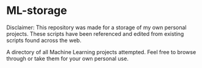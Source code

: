 # ML-storage

Disclaimer: This repository was made for a storage of my own personal projects. These scripts have been referenced and edited from existing scripts found across the web.

A directory of all Machine Learning projects attempted. Feel free to browse through or take them for your own personal use.



